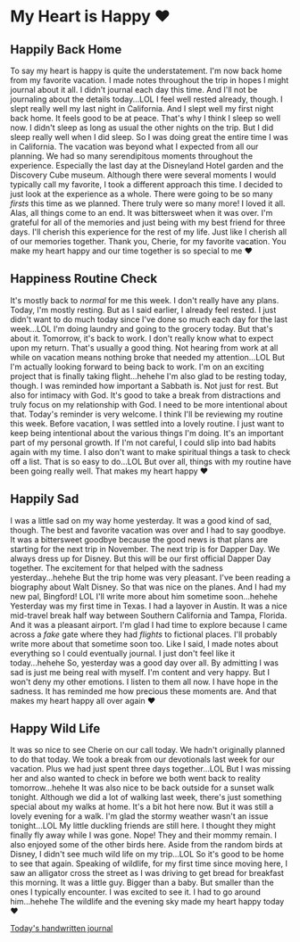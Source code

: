 # My Heart is Happy ❤️

## Happily Back Home

To say my heart is happy is quite the understatement. I'm now back home from my favorite vacation. I made notes throughout the trip in hopes I might journal about it all. I didn't journal each day this time. And I'll not be journaling about the details today...LOL I feel well rested already, though. I slept really well my last night in California. And I slept well my first night back home. It feels good to be at peace. That's why I think I sleep so well now. I didn't sleep as long as usual the other nights on the trip. But I did sleep really well when I did sleep. So I was doing great the entire time I was in California. The vacation was beyond what I expected from all our planning. We had so many serendipitous moments throughout the experience. Especially the last day at the Disneyland Hotel garden and the Discovery Cube museum. Although there were several moments I would typically call my favorite, I took a different approach this time. I decided to just look at the experience as a whole. There were going to be so many *firsts* this time as we planned. There truly were so many more! I loved it all. Alas, all things come to an end. It was bittersweet when it was over. I'm grateful for all of the memories and just being with my best friend for three days. I'll cherish this experience for the rest of my life. Just like I cherish all of our memories together. Thank you, Cherie, for my favorite vacation. You make my heart happy and our time together is so special to me ❤️

## Happiness Routine Check

It's mostly back to *normal* for me this week. I don't really have any plans. Today, I'm mostly resting. But as I said earlier, I already feel rested. I just didn't want to do much today since I've done so much each day for the last week...LOL I'm doing laundry and going to the grocery today. But that's about it. Tomorrow, it's back to work. I don't really know what to expect upon my return. That's usually a good thing. Not hearing from work at all while on vacation means nothing broke that needed my attention...LOL But I'm actually looking forward to being back to work. I'm on an exciting project that is finally taking flight...hehehe I'm also glad to be resting today, though. I was reminded how important a Sabbath is. Not just for rest. But also for intimacy with God. It's good to take a break from distractions and truly focus on my relationship with God. I need to be more intentional about that. Today's reminder is very welcome. I think I'll be reviewing my routine this week. Before vacation, I was settled into a lovely routine. I just want to keep being intentional about the various things I'm doing. It's an important part of my personal growth. If I'm not careful, I could slip into bad habits again with my time. I also don't want to make spiritual things a task to check off a list. That is so easy to do...LOL But over all, things with my routine have been going really well. That makes my heart happy ❤️

## Happily Sad

I was a little sad on my way home yesterday. It was a good kind of sad, though. The best and favorite vacation was over and I had to say goodbye. It was a bittersweet goodbye because the good news is that plans are starting for the next trip in November. The next trip is for Dapper Day. We always dress up for Disney. But this will be our first official Dapper Day together. The excitement for that helped with the sadness yesterday...hehehe But the trip home was very pleasant. I've been reading a biography about Walt Disney. So that was nice on the planes. And I had my new pal, Bingford! LOL I'll write more about him sometime soon...hehehe Yesterday was my first time in Texas. I had a layover in Austin. It was a nice mid-travel break half way between Southern California and Tampa, Florida. And it was a pleasant airport. I'm glad I had time to explore because I came across a *fake* gate where they had *flights* to fictional places. I'll probably write more about that sometime soon too. Like I said, I made notes about everything so I could eventually journal. I just don't feel like it today...hehehe So, yesterday was a good day over all. By admitting I was sad is just me being real with myself. I'm content and very happy. But I won't deny my other emotions. I listen to them all now. I have hope in the sadness. It has reminded me how precious these moments are. And that makes my heart happy all over again ❤

## Happy Wild Life

It was so nice to see Cherie on our call today. We hadn't originally planned to do that today. We took a break from our devotionals last week for our vacation. Plus we had just spent three days together...LOL But I was missing her and also wanted to check in before we both went back to reality tomorrow...hehehe It was also nice to be back outside for a sunset walk tonight. Although we did a lot of walking last week, there's just something special about my walks at home. It's a bit hot here now. But it was still a lovely evening for a walk. I'm glad the stormy weather wasn't an issue tonight...LOL My little duckling friends are still here. I thought they might finally fly away while I was gone. Nope! They and their mommy remain. I also enjoyed some of the other birds here. Aside from the random birds at Disney, I didn't see much wild life on my trip...LOL So it's good to be home to see that again. Speaking of wildlife, for my first time since moving here, I saw an alligator cross the street as I was driving to get bread for breakfast this morning. It was a little guy. Bigger than a baby. But smaller than the ones I typically encounter. I was excited to see it. I had to go around him...hehehe The wildlife and the evening sky made my heart happy today ❤️

[Today's handwritten journal](/media/blog/2025/08/20250817.pdf)